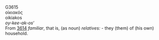<body>
  <p>G3615<br>  οἰκιακός  <br> oikiakos  <br><i>oy-kee-ak-os‘ </i><br>From <a href="g3614.htm">3614</a>  <i>familiar</i>, that is, (as noun) <i>relatives:</i> - they (them) of (his own) household.<br></p>
 </body>